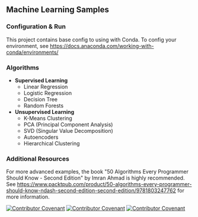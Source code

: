 
## Machine Learning Samples


### Configuration & Run

This project contains base config to using with Conda. To config your environment, see https://docs.anaconda.com/working-with-conda/environments/

### Algorithms

* **Supervised Learning**
  * Linear Regression
  * Logistic Regression
  * Decision Tree
  * Random Forests
* **Unsupervised Learning**
  * K-Means Clustering
  * PCA (Principal Component Analysis)
  * SVD (Singular Value Decomposition)
  * Autoencoders
  * Hierarchical Clustering


### Additional Resources
For more advanced examples, the book "50 Algorithms Every Programmer Should Know - Second Edition" by Imran Ahmad is highly recommended.
See https://www.packtpub.com/product/50-algorithms-every-programmer-should-know-ndash-second-edition-second-edition/9781803247762 for more information.


[![Contributor Covenant](https://img.shields.io/badge/Contributor%20Covenant-v2.0%20adopted-ff69b4.svg)](code_of_conduct_EN.md)
[![Contributor Covenant](https://img.shields.io/badge/Contributor%20Covenant-v2.0%20adopted-ff69b4.svg)](code_of_conduct_ES.md)
[![Contributor Covenant](https://img.shields.io/badge/Contributor%20Covenant-v2.0%20adopted-ff69b4.svg)](code_of_conduct_CA.md) 